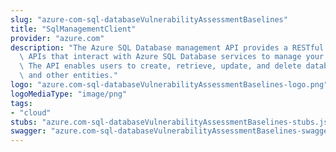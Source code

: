 ```yaml
---
slug: "azure-com-sql-databaseVulnerabilityAssessmentBaselines"
title: "SqlManagementClient"
provider: "azure.com"
description: "The Azure SQL Database management API provides a RESTful set of web\
  \ APIs that interact with Azure SQL Database services to manage your databases.\
  \ The API enables users to create, retrieve, update, and delete databases, servers,\
  \ and other entities."
logo: "azure.com-sql-databaseVulnerabilityAssessmentBaselines-logo.png"
logoMediaType: "image/png"
tags:
- "cloud"
stubs: "azure.com-sql-databaseVulnerabilityAssessmentBaselines-stubs.json"
swagger: "azure.com-sql-databaseVulnerabilityAssessmentBaselines-swagger.json"
---
```

